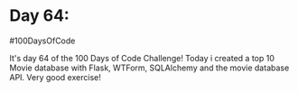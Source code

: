 # Day 64:
#100DaysOfCode

It's day 64 of the 100 Days of Code Challenge! Today i created a top 10 Movie database with Flask, WTForm, SQLAlchemy and the movie database API. Very good exercise!